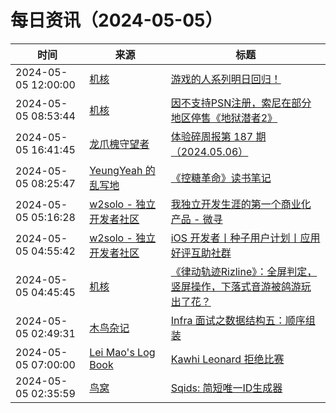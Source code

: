 ﻿# 每日资讯（2024-05-05）

|时间|来源|标题|
|---|---|---|
|2024-05-05 12:00:00|[机核](https://www.gcores.com/rss)|[游戏的人系列明日回归！](https://www.gcores.com/videos/181261)|
|2024-05-05 08:53:44|[机核](https://www.gcores.com/rss)|[因不支持PSN注册，索尼在部分地区停售《地狱潜者2》](https://www.gcores.com/articles/181254)|
|2024-05-05 16:41:45|[龙爪槐守望者](http://www.ftium4.com/rss.xml)|[体验碎周报第 187 期（2024.05.06）](https://www.ftium4.com/ux-weekly-187.html)|
|2024-05-05 08:25:47|[YeungYeah 的乱写地](http://scottyeung.top/atom.xml)|[《控糖革命》读书笔记](https://scottyeung.top/2024/control-sugar/)|
|2024-05-05 05:16:28|[w2solo - 独立开发者社区](https://w2solo.com/topics/feed)|[我独立开发生涯的第一个商业化产品 - 微寻](https://w2solo.com/topics/4595)|
|2024-05-05 04:55:42|[w2solo - 独立开发者社区](https://w2solo.com/topics/feed)|[iOS 开发者丨种子用户计划丨应用好评互助社群](https://w2solo.com/topics/4594)|
|2024-05-05 04:45:45|[机核](https://www.gcores.com/rss)|[《律动轨迹Rizline》：全屏判定，竖屏操作，下落式音游被鸽游玩出了花？](https://www.gcores.com/articles/181247)|
|2024-05-05 02:49:31|[木鸟杂记](https://www.qtmuniao.com/atom.xml)|[Infra 面试之数据结构五：顺序组装](https://www.qtmuniao.com/2024/05/05/infra-interview-tcp/)|
|2024-05-05 07:00:00|[Lei Mao's Log Book](https://leimao.github.io/atom.xml)|[Kawhi Leonard 拒绝比赛](https://leimao.github.io/essay/Kawhi-Leonard-%E6%8B%92%E7%BB%9D%E6%AF%94%E8%B5%9B/)|
|2024-05-05 02:35:59|[鸟窝](https://colobu.com/atom.xml)|[Sqids: 简短唯一ID生成器](https://colobu.com/2024/05/05/Sqids-short-unique-identifiers-generators/)|
